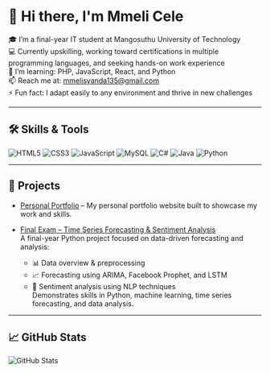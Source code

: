 # 👋 Hi there, I'm Mmeli Cele

🎓 I’m a final-year IT student at Mangosuthu University of Technology  
💻 Currently upskilling, working toward certifications in multiple programming languages, and seeking hands-on work experience  
🌱 I’m learning: PHP, JavaScript, React, and Python  
📫 Reach me at: mmelisyanda135@gmail.com  
⚡ Fun fact: I adapt easily to any environment and thrive in new challenges

---

## 🛠️ Skills & Tools

![HTML5](https://img.shields.io/badge/HTML5-E34F26?logo=html5&logoColor=white)
![CSS3](https://img.shields.io/badge/CSS3-1572B6?logo=css3&logoColor=white)
![JavaScript](https://img.shields.io/badge/JavaScript-F7DF1E?logo=javascript&logoColor=black)
![MySQL](https://img.shields.io/badge/MySQL-00000F?logo=mysql&logoColor=white)
![C#](https://img.shields.io/badge/C%23-239120?logo=c-sharp&logoColor=white)
![Java](https://img.shields.io/badge/Java-ED8B00?logo=java&logoColor=white)
![Python](https://img.shields.io/badge/Python-3776AB?logo=python&logoColor=white)

---

## 📂 Projects

- [Personal Portfolio](https://github.com/MmeliSyanda/Personal-Portfolio) – My personal portfolio website built to showcase my work and skills.

- [Final Exam – Time Series Forecasting & Sentiment Analysis](https://github.com/MmeliSyanda/Final-Exam-M-CELE)  
  A final-year Python project focused on data-driven forecasting and analysis:
  - 📊 Data overview & preprocessing  
  - 📈 Forecasting using ARIMA, Facebook Prophet, and LSTM  
  - 🧠 Sentiment analysis using NLP techniques  
  Demonstrates skills in Python, machine learning, time series forecasting, and data analysis.

---

## 📈 GitHub Stats

![GitHub Stats](https://github-readme-stats.vercel.app/api?username=MmeliSyanda&show_icons=true&theme=tokyonight)
